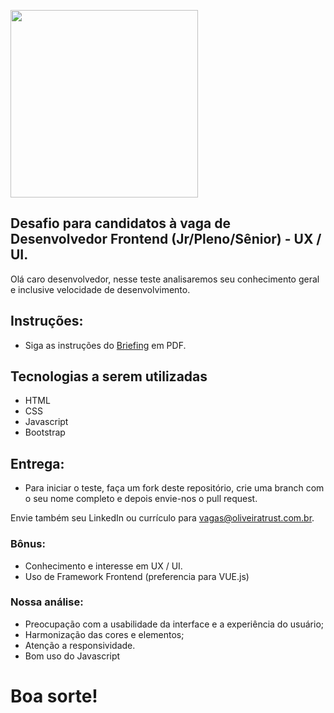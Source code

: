 <p>
    <img src="https://encrypted-tbn0.gstatic.com/images?q=tbn%3AANd9GcQIAOtqQ5is5vwbcEn0ZahZfMxz1QIeAYtFfnLdkCXu1sqAGbnX" width="300">
 </p>

## Desafio para candidatos à vaga de Desenvolvedor Frontend (Jr/Pleno/Sênior) - UX / UI.
Olá caro desenvolvedor, nesse teste analisaremos seu conhecimento geral e inclusive velocidade de desenvolvimento.

## Instruções:

* Siga as instruções do <a href="https://github.com/Oliveira-Trust/desafio-frontend/blob/master/Briefing.pdf">Briefing</a> em PDF.

## Tecnologias a serem utilizadas

* HTML
* CSS
* Javascript
* Bootstrap

## Entrega:

* Para iniciar o teste, faça um fork deste repositório, crie uma branch com o seu nome completo e depois envie-nos o pull request.

Envie também seu LinkedIn ou currículo para vagas@oliveiratrust.com.br.

### Bônus:

* Conhecimento e interesse em UX / UI.
* Uso de Framework Frontend (preferencia para VUE.js)

### Nossa análise:

* Preocupação com a usabilidade da interface e a experiência do usuário;
* Harmonização das cores e elementos;
* Atenção a responsividade.
* Bom uso do Javascript

# Boa sorte!
